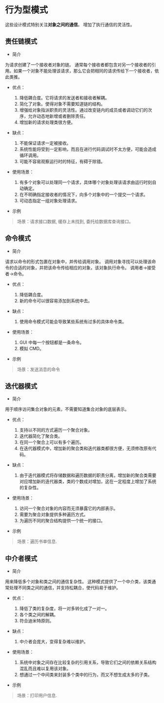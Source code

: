 # 行为型模式

这些设计模式特别关注**对象之间的通信**。
增加了执行通信的灵活性。

## 责任链模式

* 简介

为请求创建了一个接收者对象的链。
通常每个接收者都包含对另一个接收者的引用。如果一个对象不能处理该请求，那么它会把相同的请求传给下一个接收者，依此类推。

* 优点：
    1. 降低耦合度。它将请求的发送者和接收者解耦。
    2. 简化了对象。使得对象不需要知道链的结构。
    3. 增强给对象指派职责的灵活性。通过改变链内的成员或者调动它们的次序，允许动态地新增或者删除责任。
    4. 增加新的请求处理类很方便。

* 缺点：
    1. 不能保证请求一定被接收。
    2. 系统性能将受到一定影响，而且在进行代码调试时不太方便，可能会造成循环调用。
    3. 可能不容易观察运行时的特征，有碍于除错。

* 使用场景：
    1. 有多个对象可以处理同一个请求，具体哪个对象处理该请求由运行时刻自动确定。
    2. 在不明确指定接收者的情况下，向多个对象中的一个提交一个请求。
    3. 可动态指定一组对象处理请求。

* 示例

> 场景：请求接口数据, 缓存上未找到, 委托给数据库查询接口。

## 命令模式

* 简介

请求以命令的形式包裹在对象中，并传给调用对象。
调用对象寻找可以处理该命令的合适的对象，并把该命令传给相应的对象，该对象执行命令。
调用者→接受者→命令。

* 优点：
    1. 降低耦合度。
    2. 新的命令可以很容易添加到系统中去。

* 缺点：
    1. 使用命令模式可能会导致某些系统有过多的具体命令类。

* 使用场景：
    1. GUI 中每一个按钮都是一条命令。
    2. 模拟 CMD。

* 示例

> 场景：发送消息的命令

## 迭代器模式

* 简介

用于顺序访问集合对象的元素，不需要知道集合对象的底层表示。

* 优点：
    1. 支持以不同的方式遍历一个聚合对象。
    2. 迭代器简化了聚合类。
    3. 在同一个聚合上可以有多个遍历。
    4. 在迭代器模式中，增加新的聚合类和迭代器类都很方便，无须修改原有代码。

* 缺点：
    1. 由于迭代器模式将存储数据和遍历数据的职责分离，增加新的聚合类需要对应增加新的迭代器类，类的个数成对增加，这在一定程度上增加了系统的复杂性。

* 使用场景：
    1. 访问一个聚合对象的内容而无须暴露它的内部表示。
    2. 需要为聚合对象提供多种遍历方式。
    3. 为遍历不同的聚合结构提供一个统一的接口。

* 示例

> 场景：遍历书单信息.

## 中介者模式

* 简介

用来降低多个对象和类之间的通信复杂性。
这种模式提供了一个中介类，该类通常处理不同类之间的通信，并支持松耦合，使代码易于维护。

* 优点：
    1. 降低了类的复杂度，将一对多转化成了一对一。
    2. 各个类之间的解耦。
    3. 符合迪米特原则。

* 缺点：
    1. 中介者会庞大，变得复杂难以维护。

* 使用场景：
    1. 系统中对象之间存在比较复杂的引用关系，导致它们之间的依赖关系结构混乱而且难以复用该对象。
    2. 想通过一个中间类来封装多个类中的行为，而又不想生成太多的子类。

* 示例

> 场景：打印用户信息.
